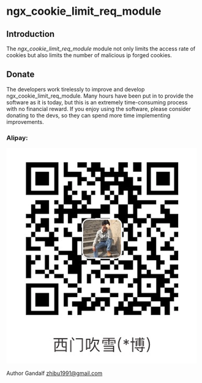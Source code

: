# ngx\_cookie\_limit\_req\_module

## Introduction

The *ngx\_cookie\_limit\_req\_module* module not only limits the access
rate of cookies but also limits the number of malicious ip forged
cookies.

## Donate

The developers work tirelessly to improve and develop
ngx\_cookie\_limit\_req\_module. Many hours have been put in to provide
the software as it is today, but this is an extremely time-consuming
process with no financial reward. If you enjoy using the software,
please consider donating to the devs, so they can spend more time
implementing improvements.

### Alipay:

![Alipay](https://github.com/limithit/shellcode/blob/master/alipay.png)

Author Gandalf <zhibu1991@gmail.com>